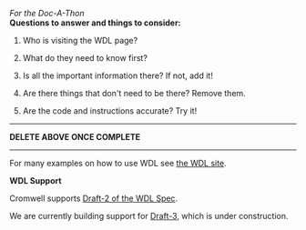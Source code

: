 _For the Doc-A-Thon_  
**Questions to answer and things to consider:**

1. Who is visiting the WDL page?  

2. What do they need to know first?  

3. Is all the important information there? If not, add it!  

4. Are there things that don't need to be there? Remove them.  

5. Are the code and instructions accurate? Try it!

---
 **DELETE ABOVE ONCE COMPLETE**

---


For many examples on how to use WDL see [the WDL site](https://github.com/openwdl/wdl#getting-started-with-wdl).

**WDL Support**

Cromwell supports [Draft-2 of the WDL Spec](https://github.com/openwdl/wdl/blob/master/versions/draft-2/SPEC.md).

We are currently building support for [Draft-3](https://github.com/openwdl/wdl/tree/master/versions/draft-3), which is under construction.